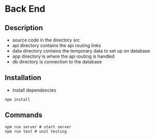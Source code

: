 # Back End

## Description
- source code in the directory src
- api directory contains the api routing links
- data directory contains the temporary data to set up on database
- app directory is where the api routing is handled
- db directory is connection to the database

## Installation
- Install dependencies
```
npm install
```

## Commands
```
npm run server # start server
npm run test # unit testing
```

